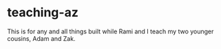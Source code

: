 # teaching-az
This is for any and all things built while Rami and I teach my two younger cousins, Adam and Zak.
